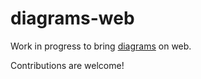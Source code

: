 # diagrams-web
Work in progress to bring [diagrams](https://github.com/mingrammer/diagrams) on web.

Contributions are welcome!
